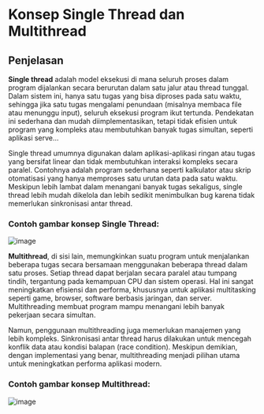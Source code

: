 
# Konsep Single Thread dan Multithread

## Penjelasan

**Single thread** adalah model eksekusi di mana seluruh proses dalam program dijalankan secara berurutan dalam satu jalur atau thread tunggal. Dalam sistem ini, hanya satu tugas yang bisa diproses pada satu waktu, sehingga jika satu tugas mengalami penundaan (misalnya membaca file atau menunggu input), seluruh eksekusi program ikut tertunda. Pendekatan ini sederhana dan mudah diimplementasikan, tetapi tidak efisien untuk program yang kompleks atau membutuhkan banyak tugas simultan, seperti aplikasi serve...

Single thread umumnya digunakan dalam aplikasi-aplikasi ringan atau tugas yang bersifat linear dan tidak membutuhkan interaksi kompleks secara paralel. Contohnya adalah program sederhana seperti kalkulator atau skrip otomatisasi yang hanya memproses satu urutan data pada satu waktu. Meskipun lebih lambat dalam menangani banyak tugas sekaligus, single thread lebih mudah dikelola dan lebih sedikit menimbulkan bug karena tidak memerlukan sinkronisasi antar thread.

### Contoh gambar konsep Single Thread:
![image](https://github.com/user-attachments/assets/77857a15-788a-455c-aae6-a297cd20f92c)


**Multithread**, di sisi lain, memungkinkan suatu program untuk menjalankan beberapa tugas secara bersamaan menggunakan beberapa thread dalam satu proses. Setiap thread dapat berjalan secara paralel atau tumpang tindih, tergantung pada kemampuan CPU dan sistem operasi. Hal ini sangat meningkatkan efisiensi dan performa, khususnya untuk aplikasi multitasking seperti game, browser, software berbasis jaringan, dan server. Multithreading membuat program mampu menangani lebih banyak pekerjaan secara simultan.

Namun, penggunaan multithreading juga memerlukan manajemen yang lebih kompleks. Sinkronisasi antar thread harus dilakukan untuk mencegah konflik data atau kondisi balapan (race condition). Meskipun demikian, dengan implementasi yang benar, multithreading menjadi pilihan utama untuk meningkatkan performa aplikasi modern.

### Contoh gambar konsep Multithread:
![image](https://github.com/user-attachments/assets/d89eacd1-c233-436f-bbd8-1929cde886ce)

